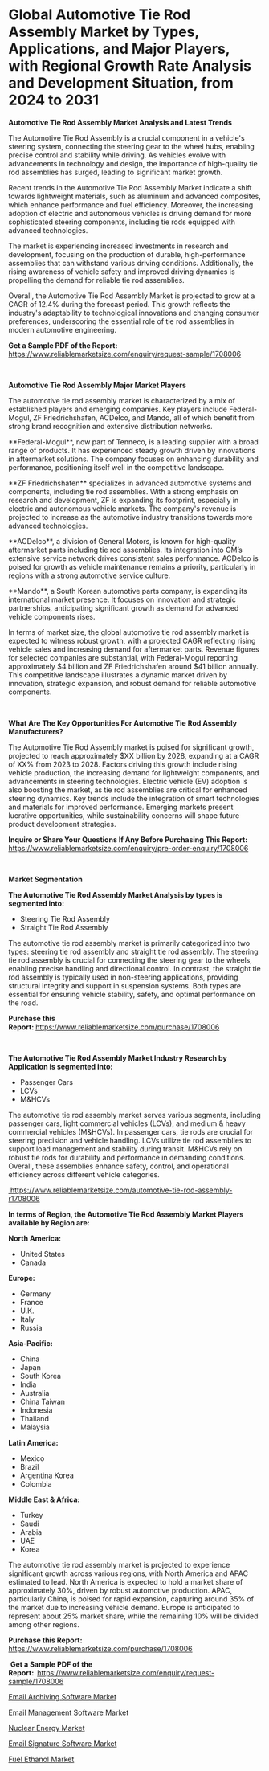 <p><h1>Global Automotive Tie Rod Assembly Market by Types, Applications, and Major Players, with Regional Growth Rate Analysis and Development Situation, from 2024 to 2031</h1></p><p><strong>Automotive Tie Rod Assembly Market Analysis and Latest Trends</strong></p>
<p><p>The Automotive Tie Rod Assembly is a crucial component in a vehicle's steering system, connecting the steering gear to the wheel hubs, enabling precise control and stability while driving. As vehicles evolve with advancements in technology and design, the importance of high-quality tie rod assemblies has surged, leading to significant market growth.</p><p>Recent trends in the Automotive Tie Rod Assembly Market indicate a shift towards lightweight materials, such as aluminum and advanced composites, which enhance performance and fuel efficiency. Moreover, the increasing adoption of electric and autonomous vehicles is driving demand for more sophisticated steering components, including tie rods equipped with advanced technologies.</p><p>The market is experiencing increased investments in research and development, focusing on the production of durable, high-performance assemblies that can withstand various driving conditions. Additionally, the rising awareness of vehicle safety and improved driving dynamics is propelling the demand for reliable tie rod assemblies.</p><p>Overall, the Automotive Tie Rod Assembly Market is projected to grow at a CAGR of 12.4% during the forecast period. This growth reflects the industry's adaptability to technological innovations and changing consumer preferences, underscoring the essential role of tie rod assemblies in modern automotive engineering.</p></p>
<p><strong>Get a Sample PDF of the Report:&nbsp;</strong> <a href="https://www.reliablemarketsize.com/enquiry/request-sample/1708006?utm_campaign=1144&utm_medium=2&utm_source=Github&utm_content=ia&utm_term=07102024&utm_id=automotive-tie-rod-assembly">https://www.reliablemarketsize.com/enquiry/request-sample/1708006</a></p>
<p>&nbsp;</p>
<p><strong>Automotive Tie Rod Assembly Major Market Players</strong></p>
<p><p>The automotive tie rod assembly market is characterized by a mix of established players and emerging companies. Key players include Federal-Mogul, ZF Friedrichshafen, ACDelco, and Mando, all of which benefit from strong brand recognition and extensive distribution networks.</p><p>**Federal-Mogul**, now part of Tenneco, is a leading supplier with a broad range of products. It has experienced steady growth driven by innovations in aftermarket solutions. The company focuses on enhancing durability and performance, positioning itself well in the competitive landscape.</p><p>**ZF Friedrichshafen** specializes in advanced automotive systems and components, including tie rod assemblies. With a strong emphasis on research and development, ZF is expanding its footprint, especially in electric and autonomous vehicle markets. The company's revenue is projected to increase as the automotive industry transitions towards more advanced technologies.</p><p>**ACDelco**, a division of General Motors, is known for high-quality aftermarket parts including tie rod assemblies. Its integration into GM’s extensive service network drives consistent sales performance. ACDelco is poised for growth as vehicle maintenance remains a priority, particularly in regions with a strong automotive service culture.</p><p>**Mando**, a South Korean automotive parts company, is expanding its international market presence. It focuses on innovation and strategic partnerships, anticipating significant growth as demand for advanced vehicle components rises.</p><p>In terms of market size, the global automotive tie rod assembly market is expected to witness robust growth, with a projected CAGR reflecting rising vehicle sales and increasing demand for aftermarket parts. Revenue figures for selected companies are substantial, with Federal-Mogul reporting approximately $4 billion and ZF Friedrichshafen around $41 billion annually. This competitive landscape illustrates a dynamic market driven by innovation, strategic expansion, and robust demand for reliable automotive components.</p></p>
<p>&nbsp;</p>
<p><strong>What Are The Key Opportunities For Automotive Tie Rod Assembly Manufacturers?</strong></p>
<p><p>The Automotive Tie Rod Assembly market is poised for significant growth, projected to reach approximately $XX billion by 2028, expanding at a CAGR of XX% from 2023 to 2028. Factors driving this growth include rising vehicle production, the increasing demand for lightweight components, and advancements in steering technologies. Electric vehicle (EV) adoption is also boosting the market, as tie rod assemblies are critical for enhanced steering dynamics. Key trends include the integration of smart technologies and materials for improved performance. Emerging markets present lucrative opportunities, while sustainability concerns will shape future product development strategies.</p></p>
<p><strong>Inquire or Share Your Questions If Any Before Purchasing This Report:</strong> <a href="https://www.reliablemarketsize.com/enquiry/pre-order-enquiry/1708006?utm_campaign=1144&utm_medium=2&utm_source=Github&utm_content=ia&utm_term=07102024&utm_id=automotive-tie-rod-assembly">https://www.reliablemarketsize.com/enquiry/pre-order-enquiry/1708006</a></p>
<p>&nbsp;</p>
<p><strong>Market Segmentation</strong></p>
<p><strong>The Automotive Tie Rod Assembly Market Analysis by types is segmented into:</strong></p>
<p><ul><li>Steering Tie Rod Assembly</li><li>Straight Tie Rod Assembly</li></ul></p>
<p><p>The automotive tie rod assembly market is primarily categorized into two types: steering tie rod assembly and straight tie rod assembly. The steering tie rod assembly is crucial for connecting the steering gear to the wheels, enabling precise handling and directional control. In contrast, the straight tie rod assembly is typically used in non-steering applications, providing structural integrity and support in suspension systems. Both types are essential for ensuring vehicle stability, safety, and optimal performance on the road.</p></p>
<p><strong>Purchase this Report:&nbsp;</strong><a href="https://www.reliablemarketsize.com/purchase/1708006?utm_campaign=1144&utm_medium=2&utm_source=Github&utm_content=ia&utm_term=07102024&utm_id=automotive-tie-rod-assembly">https://www.reliablemarketsize.com/purchase/1708006</a></p>
<p>&nbsp;</p>
<p><strong>The Automotive Tie Rod Assembly Market Industry Research by Application is segmented into:</strong></p>
<p><ul><li>Passenger Cars</li><li>LCVs</li><li>M&HCVs</li></ul></p>
<p><p>The automotive tie rod assembly market serves various segments, including passenger cars, light commercial vehicles (LCVs), and medium & heavy commercial vehicles (M&HCVs). In passenger cars, tie rods are crucial for steering precision and vehicle handling. LCVs utilize tie rod assemblies to support load management and stability during transit. M&HCVs rely on robust tie rods for durability and performance in demanding conditions. Overall, these assemblies enhance safety, control, and operational efficiency across different vehicle categories.</p></p>
<p><a href="https://www.reliablemarketsize.com/automotive-tie-rod-assembly-r1708006?utm_campaign=1144&utm_medium=2&utm_source=Github&utm_content=ia&utm_term=07102024&utm_id=automotive-tie-rod-assembly">&nbsp;https://www.reliablemarketsize.com/automotive-tie-rod-assembly-r1708006</a></p>
<p><strong>In terms of Region, the Automotive Tie Rod Assembly Market Players available by Region are:</strong></p>
<p>
    <p> <strong> North America: </strong>
        <ul>
            <li>United States</li>
            <li>Canada</li>
        </ul>
        </p> 
    <p> <strong> Europe: </strong>
        <ul>
            <li>Germany</li>
            <li>France</li>
            <li>U.K.</li>
            <li>Italy</li>
            <li>Russia</li>
        </ul>
        </p> 
    <p> <strong> Asia-Pacific: </strong>
        <ul>
            <li>China</li>
            <li>Japan</li>
            <li>South Korea</li>
            <li>India</li>
            <li>Australia</li>
            <li>China Taiwan</li>
            <li>Indonesia</li>
            <li>Thailand</li>
            <li>Malaysia</li>
        </ul>
        </p> 
    <p> <strong> Latin America: </strong>
        <ul>
            <li>Mexico</li>
            <li>Brazil</li>
            <li>Argentina Korea</li>
            <li>Colombia</li>
        </ul>
        </p> 
    <p> <strong> Middle East & Africa: </strong>
        <ul>
            <li>Turkey</li>
            <li>Saudi</li>
            <li>Arabia</li>
            <li>UAE</li>
            <li>Korea</li>
        </ul>
    </p>
    </p>
<p><p>The automotive tie rod assembly market is projected to experience significant growth across various regions, with North America and APAC estimated to lead. North America is expected to hold a market share of approximately 30%, driven by robust automotive production. APAC, particularly China, is poised for rapid expansion, capturing around 35% of the market due to increasing vehicle demand. Europe is anticipated to represent about 25% market share, while the remaining 10% will be divided among other regions.</p></p>
<p><strong>Purchase this Report: </strong><a href="https://www.reliablemarketsize.com/purchase/1708006?utm_campaign=1144&utm_medium=2&utm_source=Github&utm_content=ia&utm_term=07102024&utm_id=automotive-tie-rod-assembly">https://www.reliablemarketsize.com/purchase/1708006</a></p>
<p>&nbsp;<strong>Get a Sample PDF of the Report:&nbsp;&nbsp;</strong><a href="https://www.reliablemarketsize.com/enquiry/request-sample/1708006?utm_campaign=1144&utm_medium=2&utm_source=Github&utm_content=ia&utm_term=07102024&utm_id=automotive-tie-rod-assembly">https://www.reliablemarketsize.com/enquiry/request-sample/1708006</a></p>
<p><strong></strong></p>
<p><p><a href="https://www.linkedin.com/pulse/global-email-archiving-software-market-landscape-future-trends-ng8ee?utm_campaign=1144&utm_medium=2&utm_source=Github&utm_content=ia&utm_term=07102024&utm_id=automotive-tie-rod-assembly">Email Archiving Software Market</a></p><p><a href="https://www.linkedin.com/pulse/in-depth-email-management-software-market-review-size-share-shtfe?utm_campaign=1144&utm_medium=2&utm_source=Github&utm_content=ia&utm_term=07102024&utm_id=automotive-tie-rod-assembly">Email Management Software Market</a></p><p><a href="https://issuu.com/reportprime-2/docs/nuclear-energy-market-size-2030.ppt_bffe4c94a86d0a?utm_campaign=1144&utm_medium=2&utm_source=Github&utm_content=ia&utm_term=07102024&utm_id=automotive-tie-rod-assembly">Nuclear Energy Market</a></p><p><a href="https://www.linkedin.com/pulse/email-signature-software-market-overview-global-trends-future-kqahe?utm_campaign=1144&utm_medium=2&utm_source=Github&utm_content=ia&utm_term=07102024&utm_id=automotive-tie-rod-assembly">Email Signature Software Market</a></p><p><a href="https://issuu.com/reportprime-2/docs/fuel-ethanol-market-size-2030.pptx_4ba0910e11e89d?utm_campaign=1144&utm_medium=2&utm_source=Github&utm_content=ia&utm_term=07102024&utm_id=automotive-tie-rod-assembly">Fuel Ethanol Market</a></p></p>